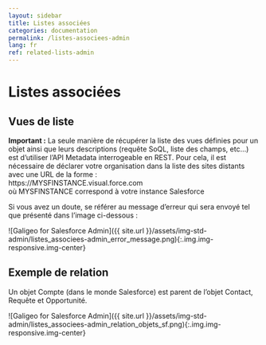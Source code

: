 ```yaml
---
layout: sidebar
title: Listes associées
categories: documentation
permalink: /listes-associees-admin
lang: fr
ref: related-lists-admin
---
```


# Listes associées

## Vues de liste

<div class="alert alert-warning" role="alert"> <strong>Important :</strong> La seule manière de récupérer la liste des vues définies pour un objet ainsi que leurs descriptions (requête SoQL, liste des champs, etc…) est d’utiliser l’API Metadata interrogeable en REST. Pour cela, il est nécessaire de déclarer votre organisation dans la liste des sites distants avec une URL de la forme :<br>
https://MYSFINSTANCE.visual.force.com<br>
où MYSFINSTANCE correspond à votre instance Salesforce</div>

Si vous avez un doute, se référer au message d’erreur qui sera envoyé tel que présenté dans l’image ci-dessous :

![Galigeo for Salesforce Admin]({{ site.url }}/assets/img-std-admin/listes_associees-admin_error_message.png){:.img.img-responsive.img-center}

## Exemple de relation

Un objet Compte (dans le monde Salesforce) est parent de l’objet Contact, Requête et Opportunité.

![Galigeo for Salesforce Admin]({{ site.url }}/assets/img-std-admin/listes_associees-admin_relation_objets_sf.png){:.img.img-responsive.img-center}